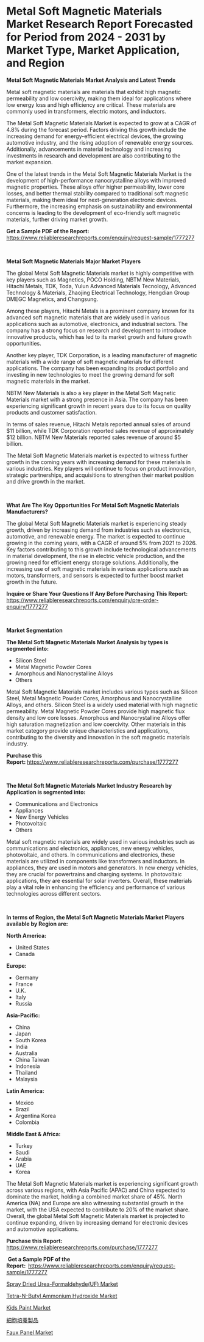 <p><h1>Metal Soft Magnetic Materials Market Research Report Forecasted for Period from 2024 -  2031 by Market Type, Market Application, and Region</h1></p><p><strong>Metal Soft Magnetic Materials Market Analysis and Latest Trends</strong></p>
<p><p>Metal soft magnetic materials are materials that exhibit high magnetic permeability and low coercivity, making them ideal for applications where low energy loss and high efficiency are critical. These materials are commonly used in transformers, electric motors, and inductors.</p><p>The Metal Soft Magnetic Materials Market is expected to grow at a CAGR of 4.8% during the forecast period. Factors driving this growth include the increasing demand for energy-efficient electrical devices, the growing automotive industry, and the rising adoption of renewable energy sources. Additionally, advancements in material technology and increasing investments in research and development are also contributing to the market expansion.</p><p>One of the latest trends in the Metal Soft Magnetic Materials Market is the development of high-performance nanocrystalline alloys with improved magnetic properties. These alloys offer higher permeability, lower core losses, and better thermal stability compared to traditional soft magnetic materials, making them ideal for next-generation electronic devices. Furthermore, the increasing emphasis on sustainability and environmental concerns is leading to the development of eco-friendly soft magnetic materials, further driving market growth.</p></p>
<p><strong>Get a Sample PDF of the Report:&nbsp;</strong> <a href="https://www.reliableresearchreports.com/enquiry/request-sample/1777277">https://www.reliableresearchreports.com/enquiry/request-sample/1777277</a></p>
<p>&nbsp;</p>
<p><strong>Metal Soft Magnetic Materials Major Market Players</strong></p>
<p><p>The global Metal Soft Magnetic Materials market is highly competitive with key players such as Magnetics, POCO Holding, NBTM New Materials, Hitachi Metals, TDK, Toda, Yulun Advanced Materials Tecnology, Advanced Technology & Materials, Zhaojing Electrical Technology, Hengdian Group DMEGC Magnetics, and Changsung. </p><p>Among these players, Hitachi Metals is a prominent company known for its advanced soft magnetic materials that are widely used in various applications such as automotive, electronics, and industrial sectors. The company has a strong focus on research and development to introduce innovative products, which has led to its market growth and future growth opportunities.</p><p>Another key player, TDK Corporation, is a leading manufacturer of magnetic materials with a wide range of soft magnetic materials for different applications. The company has been expanding its product portfolio and investing in new technologies to meet the growing demand for soft magnetic materials in the market.</p><p>NBTM New Materials is also a key player in the Metal Soft Magnetic Materials market with a strong presence in Asia. The company has been experiencing significant growth in recent years due to its focus on quality products and customer satisfaction. </p><p>In terms of sales revenue, Hitachi Metals reported annual sales of around $11 billion, while TDK Corporation reported sales revenue of approximately $12 billion. NBTM New Materials reported sales revenue of around $5 billion.</p><p>The Metal Soft Magnetic Materials market is expected to witness further growth in the coming years with increasing demand for these materials in various industries. Key players will continue to focus on product innovation, strategic partnerships, and acquisitions to strengthen their market position and drive growth in the market.</p></p>
<p>&nbsp;</p>
<p><strong>What Are The Key Opportunities For Metal Soft Magnetic Materials Manufacturers?</strong></p>
<p><p>The global Metal Soft Magnetic Materials market is experiencing steady growth, driven by increasing demand from industries such as electronics, automotive, and renewable energy. The market is expected to continue growing in the coming years, with a CAGR of around 5% from 2021 to 2026. Key factors contributing to this growth include technological advancements in material development, the rise in electric vehicle production, and the growing need for efficient energy storage solutions. Additionally, the increasing use of soft magnetic materials in various applications such as motors, transformers, and sensors is expected to further boost market growth in the future.</p></p>
<p><strong>Inquire or Share Your Questions If Any Before Purchasing This Report:</strong> <a href="https://www.reliableresearchreports.com/enquiry/pre-order-enquiry/1777277">https://www.reliableresearchreports.com/enquiry/pre-order-enquiry/1777277</a></p>
<p>&nbsp;</p>
<p><strong>Market Segmentation</strong></p>
<p><strong>The Metal Soft Magnetic Materials Market Analysis by types is segmented into:</strong></p>
<p><ul><li>Silicon Steel</li><li>Metal Magnetic Powder Cores</li><li>Amorphous and Nanocrystalline Alloys</li><li>Others</li></ul></p>
<p><p>Metal Soft Magnetic Materials market includes various types such as Silicon Steel, Metal Magnetic Powder Cores, Amorphous and Nanocrystalline Alloys, and others. Silicon Steel is a widely used material with high magnetic permeability. Metal Magnetic Powder Cores provide high magnetic flux density and low core losses. Amorphous and Nanocrystalline Alloys offer high saturation magnetization and low coercivity. Other materials in this market category provide unique characteristics and applications, contributing to the diversity and innovation in the soft magnetic materials industry.</p></p>
<p><strong>Purchase this Report:&nbsp;</strong><a href="https://www.reliableresearchreports.com/purchase/1777277">https://www.reliableresearchreports.com/purchase/1777277</a></p>
<p>&nbsp;</p>
<p><strong>The Metal Soft Magnetic Materials Market Industry Research by Application is segmented into:</strong></p>
<p><ul><li>Communications and Electronics</li><li>Appliances</li><li>New Energy Vehicles</li><li>Photovoltaic</li><li>Others</li></ul></p>
<p><p>Metal soft magnetic materials are widely used in various industries such as communications and electronics, appliances, new energy vehicles, photovoltaic, and others. In communications and electronics, these materials are utilized in components like transformers and inductors. In appliances, they are used in motors and generators. In new energy vehicles, they are crucial for powertrains and charging systems. In photovoltaic applications, they are essential for solar inverters. Overall, these materials play a vital role in enhancing the efficiency and performance of various technologies across different sectors.</p></p>
<p>&nbsp;</p>
<p><strong>In terms of Region, the Metal Soft Magnetic Materials Market Players available by Region are:</strong></p>
<p>
    <p> <strong> North America: </strong>
        <ul>
            <li>United States</li>
            <li>Canada</li>
        </ul>
        </p> 
    <p> <strong> Europe: </strong>
        <ul>
            <li>Germany</li>
            <li>France</li>
            <li>U.K.</li>
            <li>Italy</li>
            <li>Russia</li>
        </ul>
        </p> 
    <p> <strong> Asia-Pacific: </strong>
        <ul>
            <li>China</li>
            <li>Japan</li>
            <li>South Korea</li>
            <li>India</li>
            <li>Australia</li>
            <li>China Taiwan</li>
            <li>Indonesia</li>
            <li>Thailand</li>
            <li>Malaysia</li>
        </ul>
        </p> 
    <p> <strong> Latin America: </strong>
        <ul>
            <li>Mexico</li>
            <li>Brazil</li>
            <li>Argentina Korea</li>
            <li>Colombia</li>
        </ul>
        </p> 
    <p> <strong> Middle East & Africa: </strong>
        <ul>
            <li>Turkey</li>
            <li>Saudi</li>
            <li>Arabia</li>
            <li>UAE</li>
            <li>Korea</li>
        </ul>
    </p>
    </p>
<p><p>The Metal Soft Magnetic Materials market is experiencing significant growth across various regions, with Asia Pacific (APAC) and China expected to dominate the market, holding a combined market share of 45%. North America (NA) and Europe are also witnessing substantial growth in the market, with the USA expected to contribute to 20% of the market share. Overall, the global Metal Soft Magnetic Materials market is projected to continue expanding, driven by increasing demand for electronic devices and automotive applications.</p></p>
<p><strong>Purchase this Report: </strong><a href="https://www.reliableresearchreports.com/purchase/1777277">https://www.reliableresearchreports.com/purchase/1777277</a></p>
<p>&nbsp;<strong>Get a Sample PDF of the Report:&nbsp;&nbsp;</strong><a href="https://www.reliableresearchreports.com/enquiry/request-sample/1777277">https://www.reliableresearchreports.com/enquiry/request-sample/1777277</a></p>
<p><strong></strong></p>
<p><p><a href="https://issuu.com/reportprime-2/docs/spray-dried-urea-formaldehydeuf-market-size-2030.p">Spray Dried Urea-Formaldehyde(UF) Market</a></p><p><a href="https://github.com/jj19131/Market-Research-Report-List-1/blob/main/tetra-n-butyl-ammonium-hydroxide-market.md">Tetra-N-Butyl Ammonium Hydroxide Market</a></p><p><a href="https://github.com/jodemen/Market-Research-Report-List-1/blob/main/kids-paint-market.md">Kids Paint Market</a></p><p><a href="https://github.com/dzy793153605/Market-Research-Report-List-1/blob/main/9880701841.md">細胞培養製品</a></p><p><a href="https://issuu.com/reportprime-2/docs/faux-panel-market-size-2030.pptx">Faux Panel Market</a></p></p>